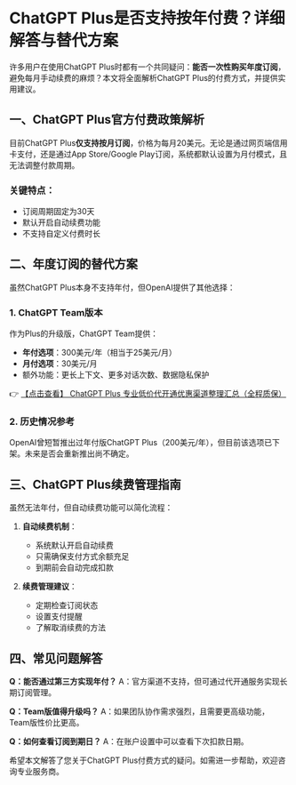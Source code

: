 # ChatGPT Plus是否支持按年付费？详细解答与替代方案

许多用户在使用ChatGPT Plus时都有一个共同疑问：**能否一次性购买年度订阅**，避免每月手动续费的麻烦？本文将全面解析ChatGPT Plus的付费方式，并提供实用建议。

## 一、ChatGPT Plus官方付费政策解析

目前ChatGPT Plus**仅支持按月订阅**，价格为每月20美元。无论是通过网页端信用卡支付，还是通过App Store/Google Play订阅，系统都默认设置为月付模式，且无法调整付款周期。

### 关键特点：
- 订阅周期固定为30天
- 默认开启自动续费功能
- 不支持自定义付费时长

## 二、年度订阅的替代方案

虽然ChatGPT Plus本身不支持年付，但OpenAI提供了其他选择：

### 1. ChatGPT Team版本
作为Plus的升级版，ChatGPT Team提供：
- **年付选项**：300美元/年（相当于25美元/月）
- **月付选项**：30美元/月
- 额外功能：更长上下文、更多对话次数、数据隐私保护

👉 [【点击查看】 ChatGPT Plus 专业低价代开通优惠渠道整理汇总（全程质保）](https://bit.ly/DaiKai)

### 2. 历史情况参考
OpenAI曾短暂推出过年付版ChatGPT Plus（200美元/年），但目前该选项已下架。未来是否会重新推出尚不确定。

## 三、ChatGPT Plus续费管理指南

虽然无法年付，但自动续费功能可以简化流程：

1. **自动续费机制**：
   - 系统默认开启自动续费
   - 只需确保支付方式余额充足
   - 到期前会自动完成扣款

2. **续费管理建议**：
   - 定期检查订阅状态
   - 设置支付提醒
   - 了解取消续费的方法

## 四、常见问题解答

**Q：能否通过第三方实现年付？**
A：官方渠道不支持，但可通过代开通服务实现长期订阅管理。

**Q：Team版值得升级吗？**
A：如果团队协作需求强烈，且需要更高级功能，Team版性价比更高。

**Q：如何查看订阅到期日？**
A：在账户设置中可以查看下次扣款日期。

希望本文解答了您关于ChatGPT Plus付费方式的疑问。如需进一步帮助，欢迎咨询专业服务商。